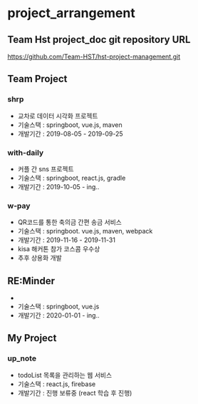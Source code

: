 # project_arrangement

## Team Hst project_doc git repository URL   
https://github.com/Team-HST/hst-project-management.git

## Team Project
### shrp
- 교차로 데이터 시각화 프로젝트
- 기술스택 : springboot, vue.js, maven
- 개발기간 : 2019-08-05 - 2019-09-25
  
### with-daily
- 커플 간 sns 프로젝트
- 기술스택 : springboot, react.js, gradle
- 개발기간 : 2019-10-05 - ing..

### w-pay
- QR코드를 통한 축의금 간편 송금 서비스
- 기술스택 : springboot. vue.js, maven, webpack
- 개발기간 : 2019-11-16 - 2019-11-31
- kisa 해커톤 참가 코스콤 우수상
- 추후 상용화 개발

## RE:Minder
- 
- 기술스택 : springboot, vue.js
- 개발기간 : 2020-01-01 - ing..

## My Project

### up_note
- todoList 목록을 관리하는 웹 서비스
- 기술스택 : react.js, firebase
- 개발기간 : 진행 보류중 (react 학습 후 진행)

